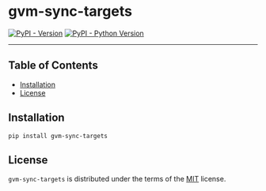 # gvm-sync-targets

[![PyPI - Version](https://img.shields.io/pypi/v/gvm-sync-targets.svg)](https://pypi.org/project/gvm-sync-targets)
[![PyPI - Python Version](https://img.shields.io/pypi/pyversions/gvm-sync-targets.svg)](https://pypi.org/project/gvm-sync-targets)

-----

## Table of Contents

- [Installation](#installation)
- [License](#license)

## Installation

```console
pip install gvm-sync-targets
```

## License

`gvm-sync-targets` is distributed under the terms of the [MIT](https://spdx.org/licenses/MIT.html) license.

